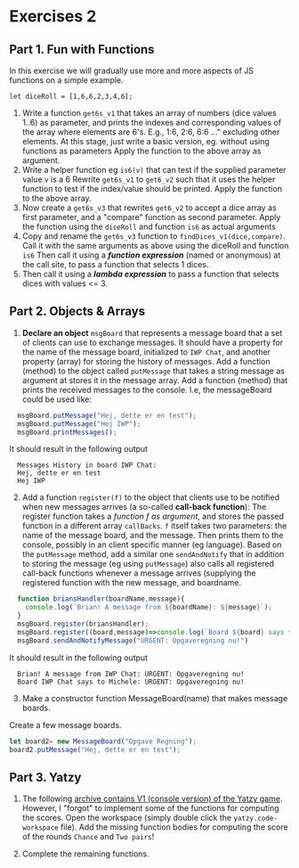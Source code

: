 # Exercises 2

## Part 1. Fun with Functions

In this exercise we will gradually use more and more aspects of JS functions on a simple example.

`let diceRoll = [1,6,6,2,3,4,6];`

  1. Write a function `get6s_v1` that takes an array of numbers (dice values 1..6) as parameter, and prints the indexes and corresponding values of the array where elements are 6's. E.g., 1:6, 2:6, 6:6 ..." excluding other elements. At this stage, just write a basic version, eg. without using functions as parameters
  Apply the function to the above array as argument.
  2. Write a helper function eg `is6(v)` that can test if the supplied parameter value `v` is a 6
  Rewrite `get6s_v1` to `get6_v2` such that it uses the helper function to test if the index/value should be printed.
  Apply the function to the above array.
  3. Now create a `get6s_v3` that rewrites `get6_v2` to accept a dice array as first parameter, and a "compare" function as second parameter.
  Apply the function using the `diceRoll` and function `is6` as actual arguments
  4. Copy and rename the `get6s_v3` function to `findDices_v1(dice,compare)`. Call it with the same arguments as above using the diceRoll and function `is6`
  Then call it using a ***function expression*** (named or anonymous) at the call site, to pass a function that selects 1 dices.
  5. Then call it using a ***lambda expression*** to pass a function that selects dices with values <= 3.

## Part 2. Objects & Arrays

  1. **Declare an object** `msgBoard` that represents a message board that a set of clients can use to exchange messages.
  It should have a property for the name of the message board, initialized to `IWP Chat`, and another property (array) for storing the history of messages.
  Add a function (method) to the object called `putMessage` that takes a string message as argument at stores it in the message array.
  Add a function (method) that prints the received messages to the console. I.e, the messageBoard could be used like:
  ```javascript
    msgBoard.putMessage("Hej, dette er en test");
    msgBoard.putMessage("Hej IWP");
    msgBoard.printMessages();
  ```
  It should result in the following output
  ```console
    Messages History in board IWP Chat:
    Hej, dette er en test
    Hej IWP
  ```

  2. Add a function `register(f)` to the object that clients use to be notified when new messages arrives (a so-called **call-back function**): The register function takes a *function f as argument*, and stores the passed function in a different array `callBacks`. `f` itself takes two parameters: the name of the message board, and the message. Then prints them to the console, possibly in an client specific manner (eg language). 
  Based on the `putMessage` method, add a similar one `sendAndNotify` that in addition to storing the message (eg using `putMessage`) also calls all registered call-back functions whenever a message arrives (supplying the registered function with the new message, and boardname.

  ```javascript
    function briansHandler(boardName,message){
      console.log(`Brian! A message from ${boardName}: ${message}`);
    }
    msgBoard.register(briansHandler);
    msgBoard.register((board,message)=>console.log(`Board ${board} says to Michele: ${message}`));
    msgBoard.sendAndNotifyMessage("URGENT: Opgaveregning nu!")
  ```
  It should result in the following output
  ```console
    Brian! A message from IWP Chat: URGENT: Opgaveregning nu!
    Board IWP Chat says to Michele: URGENT: Opgaveregning nu!
  ```

  3. Make a constructor function MessageBoard(name) that makes message boards.

  Create a few message boards.
  ```javascript
  let board2= new MessageBoard("Opgave Regning");
  board2.putMessage("Hej, dette er en test");
  ```

## Part 3. Yatzy

  1. The following [archive contains V1 (console version) of the Yatzy game](https://www.moodle.aau.dk/pluginfile.php/2447172/mod_page/content/25/Yatzy%20-%20basic%20-%20Short%20-%20Release.zip?time=1642782774937). However, I "forgot" to implement some of the functions for computing the scores. Open the workspace (simply double click the `yatzy.code-workspace` file).
  Add the missing function bodies for computing the score of the rounds `Chance` and `Two pairs`!

  2. Complete the remaining functions.
